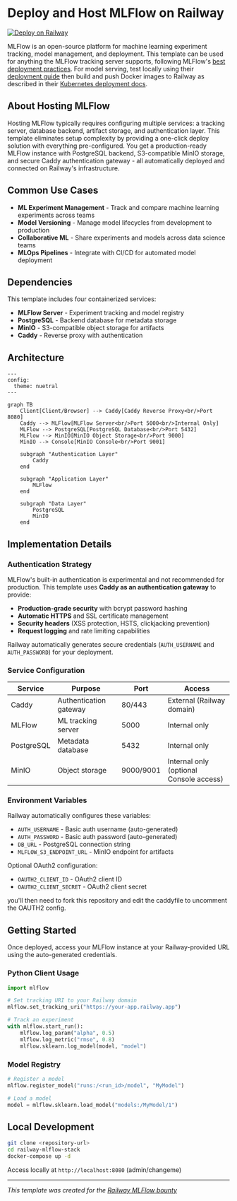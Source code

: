 # Deploy and Host MLFlow on Railway

[![Deploy on Railway](https://railway.app/button.svg)](https://railway.app/template/railway-mlflow-stack)

MLFlow is an open-source platform for machine learning experiment tracking, model management, and deployment. This template can be used for anything the MLFlow tracking server supports, following MLFlow's [best deployment practices](https://mlflow.org/docs/latest/ml/tracking/tutorials/remote-server/). For model serving, test locally using their [deployment guide](https://mlflow.org/docs/latest/ml/deployment/deploy-model-locally/) then build and push Docker images to Railway as described in their [Kubernetes deployment docs](https://mlflow.org/docs/latest/ml/deployment/deploy-model-to-kubernetes/#build-docker-for-deployment).

## About Hosting MLFlow

Hosting MLFlow typically requires configuring multiple services: a tracking server, database backend, artifact storage, and authentication layer. This template eliminates setup complexity by providing a one-click deploy solution with everything pre-configured. You get a production-ready MLFlow instance with PostgreSQL backend, S3-compatible MinIO storage, and secure Caddy authentication gateway - all automatically deployed and connected on Railway's infrastructure.

## Common Use Cases

- **ML Experiment Management** - Track and compare machine learning experiments across teams
- **Model Versioning** - Manage model lifecycles from development to production
- **Collaborative ML** - Share experiments and models across data science teams
- **MLOps Pipelines** - Integrate with CI/CD for automated model deployment

## Dependencies

This template includes four containerized services:

- **MLFlow Server** - Experiment tracking and model registry
- **PostgreSQL** - Backend database for metadata storage  
- **MinIO** - S3-compatible object storage for artifacts
- **Caddy** - Reverse proxy with authentication

## Architecture

```mermaid
---
config:
  theme: nuetral
---

graph TB
    Client[Client/Browser] --> Caddy[Caddy Reverse Proxy<br/>Port 8080]
    Caddy --> MLFlow[MLFlow Server<br/>Port 5000<br/>Internal Only]
    MLFlow --> PostgreSQL[PostgreSQL Database<br/>Port 5432]
    MLFlow --> MinIO[MinIO Object Storage<br/>Port 9000]
    MinIO --> Console[MinIO Console<br/>Port 9001]
    
    subgraph "Authentication Layer"
        Caddy
    end
    
    subgraph "Application Layer"
        MLFlow
    end
    
    subgraph "Data Layer"
        PostgreSQL
        MinIO
    end
```

## Implementation Details

### Authentication Strategy

MLFlow's built-in authentication is experimental and not recommended for production. This template uses **Caddy as an authentication gateway** to provide:

- **Production-grade security** with bcrypt password hashing
- **Automatic HTTPS** and SSL certificate management  
- **Security headers** (XSS protection, HSTS, clickjacking prevention)
- **Request logging** and rate limiting capabilities

Railway automatically generates secure credentials (`AUTH_USERNAME` and `AUTH_PASSWORD`) for your deployment.

### Service Configuration

| Service | Purpose | Port | Access |
|---------|---------|------|--------|
| Caddy | Authentication gateway | 80/443 | External (Railway domain) |
| MLFlow | ML tracking server | 5000 | Internal only |
| PostgreSQL | Metadata database | 5432 | Internal only |
| MinIO | Object storage | 9000/9001 | Internal only (optional Console access) |

### Environment Variables

Railway automatically configures these variables:

- `AUTH_USERNAME` - Basic auth username (auto-generated)
- `AUTH_PASSWORD` - Basic auth password (auto-generated)
- `DB_URL` - PostgreSQL connection string
- `MLFLOW_S3_ENDPOINT_URL` - MinIO endpoint for artifacts

Optional OAuth2 configuration:

- `OAUTH2_CLIENT_ID` - OAuth2 client ID
- `OAUTH2_CLIENT_SECRET` - OAuth2 client secret

you'll then need to fork this repository and edit the caddyfile to uncomment the OAUTH2 config.

## Getting Started

Once deployed, access your MLFlow instance at your Railway-provided URL using the auto-generated credentials.

### Python Client Usage

```python
import mlflow

# Set tracking URI to your Railway domain
mlflow.set_tracking_uri("https://your-app.railway.app")

# Track an experiment
with mlflow.start_run():
    mlflow.log_param("alpha", 0.5)
    mlflow.log_metric("rmse", 0.8)
    mlflow.sklearn.log_model(model, "model")
```

### Model Registry

```python
# Register a model
mlflow.register_model("runs:/<run_id>/model", "MyModel")

# Load a model
model = mlflow.sklearn.load_model("models:/MyModel/1")
```

## Local Development

```bash
git clone <repository-url>
cd railway-mlflow-stack
docker-compose up -d
```

Access locally at `http://localhost:8080` (admin/changeme)

---

*This template was created for the [Railway MLFlow bounty](https://station.railway.com/questions/template-request-m-lflow-c7d942b1)*
